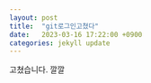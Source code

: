 ```yaml
---
layout: post
title:  "git로그인고쳤다"
date:   2023-03-16 17:22:00 +0900
categories: jekyll update
---
```

고쳤습니다.
깔깔